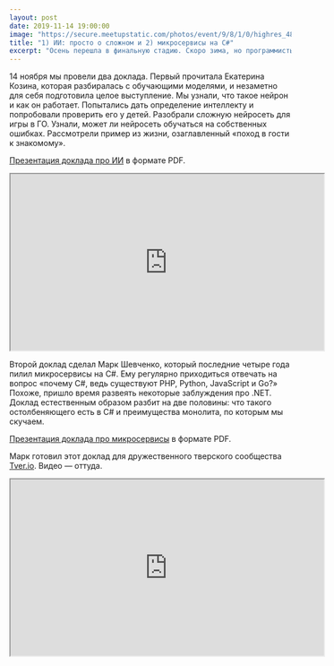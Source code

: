```yaml
---
layout: post
date: 2019-11-14 19:00:00
image: "https://secure.meetupstatic.com/photos/event/9/8/1/0/highres_486398928.jpeg"
title: "1) ИИ: просто о сложном и 2) микросервисы на C#"
excerpt: "Осень перешла в финальную стадию. Скоро зима, но программисты не прекращают программировать и обсуждать своё любимое программирование. Вот и сейчас."
---
```


14 ноября мы провели два доклада. Первый прочитала Екатерина Козина, которая разбиралась с обучающими моделями, и незаметно для себя подготовила целое выступление. Мы узнали, что такое нейрон и как он работает. Попытались дать определение интеллекту и попробовали проверить его у детей. Разобрали сложную нейросеть для игры в ГО. Узнали, может ли нейросеть обучаться на собственных ошибках. Рассмотрели пример из жизни, озаглавленный «поход в гости к знакомому».

[Презентация доклада про ИИ](/downloads/ai-1.pdf) в формате PDF.

<div class="video">
  <iframe width="560" height="315" src="https://www.youtube.com/embed/EopTGygaVC0" allow="accelerometer; autoplay; encrypted-media; gyroscope; picture-in-picture" allowfullscreen></iframe>
</div>

Второй доклад сделал Марк Шевченко, который последние четыре года пилил микросервисы на C#. Ему регулярно приходиться отвечать на вопрос «почему C#, ведь существуют PHP, Python, JavaScript и Go?» Похоже, пришло время развеять некоторые заблуждения про .NET. Доклад естественным образом разбит на две половины: что такого остолбеняющего есть в C# и преимущества монолита, по которым мы скучаем.

[Презентация доклада про микросервисы](/downloads/microservices-on-csharp.pdf) в формате PDF.

Марк готовил этот доклад для дружественного тверского сообщества [Tver.io](http://tver.io/). Видео — оттуда.

<div class="video">
  <iframe width="560" height="315" src="https://www.youtube.com/embed/HHQbRDX7g8k" allow="accelerometer; autoplay; encrypted-media; gyroscope; picture-in-picture" allowfullscreen></iframe>
</div>
